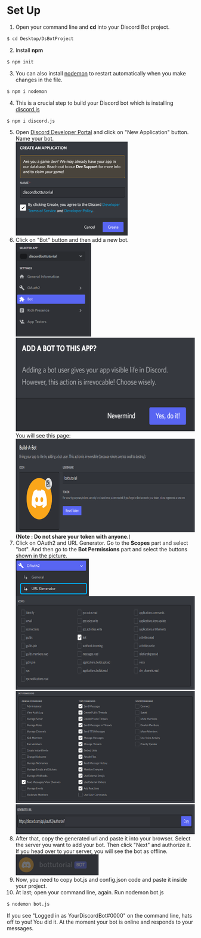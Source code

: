 #  Set Up
1. Open your command line and <b>cd</b> into your Discord Bot project.
```bash
$ cd Desktop/DsBotProject
```
2.  Install <b>npm</b>
```bash
$ npm init
```
3. You can also install <a href="https://www.npmjs.com/package//nodemon">nodemon</a> to restart automatically when you make changes in the file.
```bash
$ npm i nodemon
```
4. This is a crucial step to build your Discord bot which is installing <a href="https://discord.js.org/#/">discord.js</a>
```bash
$ npm i discord.js
```
5. Open <a href="https://discord.com/developers/applications">Discord Developer Portal</a> and click on "New Application" button. Name your bot. <br><img src="dsbot-1.PNG" width="300" height=""><br>
6. Click on "Bot" button and then add a new bot.<br><img src="dsbot-2.PNG" height="250"><img src="dsbot-3.PNG" height="250"><br>You will see this page:<br><img src="dsbot-4.PNG" height="250"><br><b>(Note : Do not share your token with anyone.</b>)
7. Click on OAuth2 and URL Generator. Go to the <b>Scopes</b> part and select "bot". And then go to the <b>Bot Permissions</b> part and select the buttons shown in the picture.<br><img src="dsbot-5.PNG" height="100" align="center"><br><img src="dsbot-6.PNG" height="250"><br><img src="dsbot-7.PNG" height="300" width="625"><img src="dsbot-8.PNG" height="80">
8. After that, copy the generated url and paste it into your browser. Select the server you want to add your bot. Then click "Next" and authorize it. If you head over to your server, you will see the bot as offline.<br><img src="dsbot-9.PNG">
9. Now, you need to copy bot.js and config.json code and paste it inside your project.
10. At last; open your command line, again. Run nodemon bot.js
```bash
$ nodemon bot.js
```
 If you see "Logged in as YourDiscordBot#0000" on the command line, hats off to you! You did it. At the moment your bot is online and responds to your messages.
